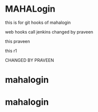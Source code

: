 # MAHALogin
this is for git hooks  of mahalogin

web hooks call jenkins
changed by praveen


this praveen 

this r1

CHANGED BY PRAVEEN


# mahalogin
# mahalogin
